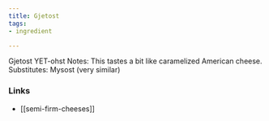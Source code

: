 ```yaml
---
title: Gjetost
tags:
- ingredient

---
```

Gjetost YET-ohst Notes: This tastes a bit like caramelized American cheese. Substitutes: Mysost (very similar)

### Links

* [[semi-firm-cheeses]]

